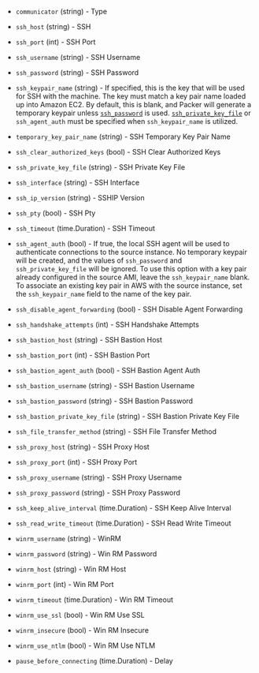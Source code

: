 <!-- Code generated from the comments of the Config struct in helper/communicator/config.go; DO NOT EDIT MANUALLY -->

-   `communicator` (string) - Type
-   `ssh_host` (string) - SSH
    
-   `ssh_port` (int) - SSH Port
-   `ssh_username` (string) - SSH Username
-   `ssh_password` (string) - SSH Password
-   `ssh_keypair_name` (string) - If specified, this is the key that will be used for SSH with the
    machine. The key must match a key pair name loaded up into Amazon EC2.
    By default, this is blank, and Packer will generate a temporary keypair
    unless [`ssh_password`](../templates/communicator.html#ssh_password) is
    used.
    [`ssh_private_key_file`](../templates/communicator.html#ssh_private_key_file)
    or `ssh_agent_auth` must be specified when `ssh_keypair_name` is
    utilized.
    
-   `temporary_key_pair_name` (string) - SSH Temporary Key Pair Name
-   `ssh_clear_authorized_keys` (bool) - SSH Clear Authorized Keys
-   `ssh_private_key_file` (string) - SSH Private Key File
-   `ssh_interface` (string) - SSH Interface
-   `ssh_ip_version` (string) - SSHIP Version
-   `ssh_pty` (bool) - SSH Pty
-   `ssh_timeout` (time.Duration) - SSH Timeout
-   `ssh_agent_auth` (bool) - If true, the local SSH agent will be used to authenticate connections to
    the source instance. No temporary keypair will be created, and the
    values of `ssh_password` and `ssh_private_key_file` will be ignored. To
    use this option with a key pair already configured in the source AMI,
    leave the `ssh_keypair_name` blank. To associate an existing key pair in
    AWS with the source instance, set the `ssh_keypair_name` field to the
    name of the key pair.
    
-   `ssh_disable_agent_forwarding` (bool) - SSH Disable Agent Forwarding
-   `ssh_handshake_attempts` (int) - SSH Handshake Attempts
-   `ssh_bastion_host` (string) - SSH Bastion Host
-   `ssh_bastion_port` (int) - SSH Bastion Port
-   `ssh_bastion_agent_auth` (bool) - SSH Bastion Agent Auth
-   `ssh_bastion_username` (string) - SSH Bastion Username
-   `ssh_bastion_password` (string) - SSH Bastion Password
-   `ssh_bastion_private_key_file` (string) - SSH Bastion Private Key File
-   `ssh_file_transfer_method` (string) - SSH File Transfer Method
-   `ssh_proxy_host` (string) - SSH Proxy Host
-   `ssh_proxy_port` (int) - SSH Proxy Port
-   `ssh_proxy_username` (string) - SSH Proxy Username
-   `ssh_proxy_password` (string) - SSH Proxy Password
-   `ssh_keep_alive_interval` (time.Duration) - SSH Keep Alive Interval
-   `ssh_read_write_timeout` (time.Duration) - SSH Read Write Timeout
-   `winrm_username` (string) - WinRM
    
-   `winrm_password` (string) - Win RM Password
-   `winrm_host` (string) - Win RM Host
-   `winrm_port` (int) - Win RM Port
-   `winrm_timeout` (time.Duration) - Win RM Timeout
-   `winrm_use_ssl` (bool) - Win RM Use SSL
-   `winrm_insecure` (bool) - Win RM Insecure
-   `winrm_use_ntlm` (bool) - Win RM Use NTLM
-   `pause_before_connecting` (time.Duration) - Delay
    